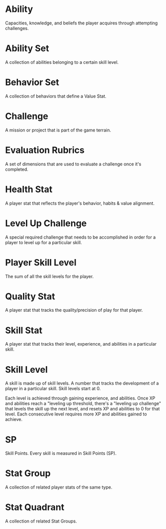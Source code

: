 # Ability

Capacities, knowledge, and beliefs the player acquires through attempting challenges.

# Ability Set

A collection of abilities belonging to a certain skill level.

# Behavior Set

A collection of behaviors that define a Value Stat.

# Challenge

A mission or project that is part of the game terrain.

# Evaluation Rubrics

A set of dimensions that are used to evaluate a challenge once it's completed.

# Health Stat

A player stat that reflects the player's behavior, habits & value alignment.

# Level Up Challenge

A special required challenge that needs to be accomplished in order for a player to level up for a particular skill.

# Player Skill Level

The sum of all the skill levels for the player.

# Quality Stat

A player stat that tracks the quality/precision of play for that player.

# Skill Stat

A player stat that tracks their level, experience, and abilities in a particular skill.

# Skill Level

A skill is made up of skill levels. A number that tracks the development of a player in a particular skill. Skill levels start at 0.

Each level is achieved through gaining experience, and abilities.  Once  XP and abilities reach a "leveling up threshold, there's a "leveling up challenge" that levels the skill up the next level, and resets XP and abilities to 0 for that level. Each consecutive level requires more XP and abilities gained to achieve.  

# SP

Skill Points. Every skill is measured in Skill Points (SP).

# Stat Group

A collection of related player stats of the same type.

# Stat Quadrant

A collection of related Stat Groups.
